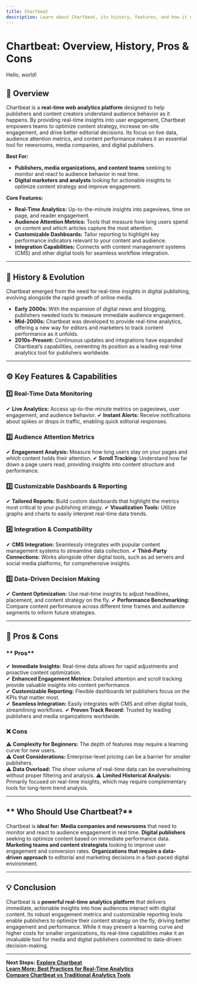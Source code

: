 ```yaml
---
title: Chartbeat
description: Learn about Chartbeat, its history, features, and how it compares to other real-time web analytics platforms.
---
```


# **Chartbeat: Overview, History, Pros & Cons**

Hello, world!

## **📌 Overview**  
Chartbeat is a **real-time web analytics platform** designed to help publishers and content creators understand audience behavior as it happens. By providing real-time insights into user engagement, Chartbeat empowers teams to optimize content strategy, increase on-site engagement, and drive better editorial decisions. Its focus on live data, audience attention metrics, and content performance makes it an essential tool for newsrooms, media companies, and digital publishers.

 **Best For:**  
- **Publishers, media organizations, and content teams** seeking to monitor and react to audience behavior in real time.  
- **Digital marketers and analysts** looking for actionable insights to optimize content strategy and improve engagement.

 **Core Features:**  
- **Real-Time Analytics:** Up-to-the-minute insights into pageviews, time on page, and reader engagement.  
- **Audience Attention Metrics:** Tools that measure how long users spend on content and which articles capture the most attention.  
- **Customizable Dashboards:** Tailor reporting to highlight key performance indicators relevant to your content and audience.  
- **Integration Capabilities:** Connects with content management systems (CMS) and other digital tools for seamless workflow integration.

---

## **📜 History & Evolution**  
Chartbeat emerged from the need for real-time insights in digital publishing, evolving alongside the rapid growth of online media.

- **Early 2000s:** With the expansion of digital news and blogging, publishers needed tools to measure immediate audience engagement.
- **Mid-2000s:** Chartbeat was developed to provide real-time analytics, offering a new way for editors and marketers to track content performance as it unfolds.
- **2010s-Present:** Continuous updates and integrations have expanded Chartbeat’s capabilities, cementing its position as a leading real-time analytics tool for publishers worldwide.

---

## **⚙️ Key Features & Capabilities**

### **1️⃣ Real-Time Data Monitoring**
✔ **Live Analytics:** Access up-to-the-minute metrics on pageviews, user engagement, and audience behavior.
✔ **Instant Alerts:** Receive notifications about spikes or drops in traffic, enabling quick editorial responses.

### **2️⃣ Audience Attention Metrics**
✔ **Engagement Analysis:** Measure how long users stay on your pages and which content holds their attention.
✔ **Scroll Tracking:** Understand how far down a page users read, providing insights into content structure and performance.

### **3️⃣ Customizable Dashboards & Reporting**
✔ **Tailored Reports:** Build custom dashboards that highlight the metrics most critical to your publishing strategy.
✔ **Visualization Tools:** Utilize graphs and charts to easily interpret real-time data trends.

### **4️⃣ Integration & Compatibility**
✔ **CMS Integration:** Seamlessly integrates with popular content management systems to streamline data collection.
✔ **Third-Party Connections:** Works alongside other digital tools, such as ad servers and social media platforms, for comprehensive insights.

### **5️⃣ Data-Driven Decision Making**
✔ **Content Optimization:** Use real-time insights to adjust headlines, placement, and content strategy on the fly.
✔ **Performance Benchmarking:** Compare content performance across different time frames and audience segments to inform future strategies.

---

## **🔄 Pros & Cons**

### ** Pros**
✔ **Immediate Insights:** Real-time data allows for rapid adjustments and proactive content optimization.  
✔ **Enhanced Engagement Metrics:** Detailed attention and scroll tracking provide valuable insights into content performance.  
✔ **Customizable Reporting:** Flexible dashboards let publishers focus on the KPIs that matter most.  
✔ **Seamless Integration:** Easily integrates with CMS and other digital tools, streamlining workflows.
✔ **Proven Track Record:** Trusted by leading publishers and media organizations worldwide.

### **❌ Cons**
⚠ **Complexity for Beginners:** The depth of features may require a learning curve for new users.  
⚠ **Cost Considerations:** Enterprise-level pricing can be a barrier for smaller publishers.  
⚠ **Data Overload:** The sheer volume of real-time data can be overwhelming without proper filtering and analysis.
⚠ **Limited Historical Analysis:** Primarily focused on real-time insights, which may require complementary tools for long-term trend analysis.

---

## ** Who Should Use Chartbeat?**
Chartbeat is **ideal for:**
 **Media companies and newsrooms** that need to monitor and react to audience engagement in real time.
 **Digital publishers** seeking to optimize content based on immediate performance data.
 **Marketing teams and content strategists** looking to improve user engagement and conversion rates.
 **Organizations that require a data-driven approach** to editorial and marketing decisions in a fast-paced digital environment.

---

## **💡 Conclusion**
Chartbeat is a **powerful real-time analytics platform** that delivers immediate, actionable insights into how audiences interact with digital content. Its robust engagement metrics and customizable reporting tools enable publishers to optimize their content strategy on the fly, driving better engagement and performance. While it may present a learning curve and higher costs for smaller organizations, its real-time capabilities make it an invaluable tool for media and digital publishers committed to data-driven decision-making.

---

 **Next Steps:**
 **[Explore Chartbeat](https://chartbeat.com/)**  
 **[Learn More: Best Practices for Real-Time Analytics](#)**  
 **[Compare Chartbeat vs Traditional Analytics Tools](#)**
